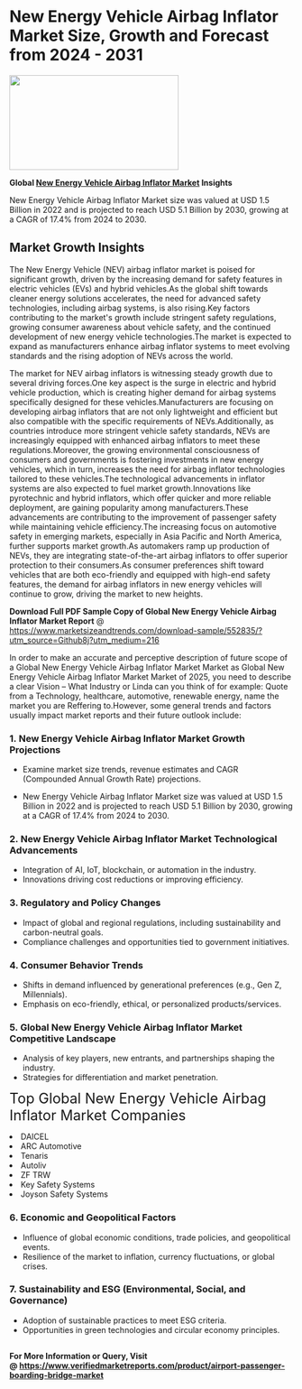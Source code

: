 <H1>New Energy Vehicle Airbag Inflator Market Size, Growth and Forecast from 2024 - 2031</H1><img class="aligncenter size-medium wp-image-584254" src="https://thirdeyenews.in/wp-content/uploads/2024/09/Global-Market-Research-300x168.jpeg" alt="" width="300" height="168" /><p><strong>Global&nbsp;<a href="https://www.marketsizeandtrends.com/download-sample/552835/?utm_source=Github8j?utm_medium=216">New Energy Vehicle Airbag Inflator Market</a> Insights</strong></p><p>New Energy Vehicle Airbag Inflator Market size was valued at USD 1.5 Billion in 2022 and is projected to reach USD 5.1 Billion by 2030, growing at a CAGR of 17.4% from 2024 to 2030.</p><p><h2>Market Growth Insights</h2> <p>The New Energy Vehicle (NEV) airbag inflator market is poised for significant growth, driven by the increasing demand for safety features in electric vehicles (EVs) and hybrid vehicles.As the global shift towards cleaner energy solutions accelerates, the need for advanced safety technologies, including airbag systems, is also rising.Key factors contributing to the market's growth include stringent safety regulations, growing consumer awareness about vehicle safety, and the continued development of new energy vehicle technologies.The market is expected to expand as manufacturers enhance airbag inflator systems to meet evolving standards and the rising adoption of NEVs across the world.</p> <p>The market for NEV airbag inflators is witnessing steady growth due to several driving forces.One key aspect is the surge in electric and hybrid vehicle production, which is creating higher demand for airbag systems specifically designed for these vehicles.Manufacturers are focusing on developing airbag inflators that are not only lightweight and efficient but also compatible with the specific requirements of NEVs.Additionally, as countries introduce more stringent vehicle safety standards, NEVs are increasingly equipped with enhanced airbag inflators to meet these regulations.Moreover, the growing environmental consciousness of consumers and governments is fostering investments in new energy vehicles, which in turn, increases the need for airbag inflator technologies tailored to these vehicles.The technological advancements in inflator systems are also expected to fuel market growth.Innovations like pyrotechnic and hybrid inflators, which offer quicker and more reliable deployment, are gaining popularity among manufacturers.These advancements are contributing to the improvement of passenger safety while maintaining vehicle efficiency.The increasing focus on automotive safety in emerging markets, especially in Asia Pacific and North America, further supports market growth.As automakers ramp up production of NEVs, they are integrating state-of-the-art airbag inflators to offer superior protection to their consumers.As consumer preferences shift toward vehicles that are both eco-friendly and equipped with high-end safety features, the demand for airbag inflators in new energy vehicles will continue to grow, driving the market to new heights.<p><span class=""><strong>Download Full PDF Sample Copy of Global New Energy Vehicle Airbag Inflator Market Report</strong> @ <a href="https://www.marketsizeandtrends.com/download-sample/552835/?utm_source=Github8j?utm_medium=216" target="_blank">https://www.marketsizeandtrends.com/download-sample/552835/?utm_source=Github8j?utm_medium=216</a></span></p><p>In order to make an accurate and perceptive description of future scope of a Global&nbsp;New Energy Vehicle Airbag Inflator Market Market as Global&nbsp;New Energy Vehicle Airbag Inflator Market Market of 2025, you need to describe a clear Vision &ndash; What Industry or Linda can you think of for example: Quote from a Technology, healthcare, automotive, renewable energy, name the market you are Reffering to.However, some general trends and factors usually impact market reports and their future outlook include:</p><h3>1.&nbsp;<strong>New Energy Vehicle Airbag Inflator Market Growth Projections</strong></h3><ul><li>Examine market size trends, revenue estimates and CAGR (Compounded Annual Growth Rate) projections.</li><li><p>New Energy Vehicle Airbag Inflator Market size was valued at USD 1.5 Billion in 2022 and is projected to reach USD 5.1 Billion by 2030, growing at a CAGR of 17.4% from 2024 to 2030.</p></li></ul><h3>2.&nbsp;<strong>New Energy Vehicle Airbag Inflator Market Technological Advancements</strong></h3><ul><li>Integration of AI, IoT, blockchain, or automation in the industry.</li><li>Innovations driving cost reductions or improving efficiency.</li></ul><h3>3.&nbsp;<strong>Regulatory and Policy Changes</strong></h3><ul><li>Impact of global and regional regulations, including sustainability and carbon-neutral goals.</li><li>Compliance challenges and opportunities tied to government initiatives.</li></ul><h3>4.&nbsp;<strong>Consumer Behavior Trends</strong></h3><ul><li>Shifts in demand influenced by generational preferences (e.g., Gen Z, Millennials).</li><li>Emphasis on eco-friendly, ethical, or personalized products/services.</li></ul><h3>5.&nbsp;<strong>Global New Energy Vehicle Airbag Inflator Market Competitive Landscape</strong></h3><ul><li>Analysis of key players, new entrants, and partnerships shaping the industry.</li><li>Strategies for differentiation and market penetration.</li></ul><p data-pm-slice="1 1 []"><span style="color: inherit; font-family: inherit; font-size: 25px;">Top Global New Energy Vehicle Airbag Inflator Market Companies</span></p><div class="" data-test-id=""><p><li>DAICEL</li><li> ARC Automotive</li><li> Tenaris</li><li> Autoliv</li><li> ZF TRW</li><li> Key Safety Systems</li><li> Joyson Safety Systems</li></p></div><h3>6.&nbsp;<strong>Economic and Geopolitical Factors</strong></h3><ul><li>Influence of global economic conditions, trade policies, and geopolitical events.</li><li>Resilience of the market to inflation, currency fluctuations, or global crises.</li></ul><h3>7.&nbsp;<strong>Sustainability and ESG (Environmental, Social, and Governance)</strong></h3><ul><li>Adoption of sustainable practices to meet ESG criteria.</li><li>Opportunities in green technologies and circular economy principles.</li></ul><h2><strong style="font-size: 14px;">For More Information or Query, Visit @&nbsp;</strong><a style="background-color: #ffffff; font-size: 14px;" href="https://www.marketsizeandtrends.com/report/new-energy-vehicle-airbag-inflator-market/" target="_blank">https://www.verifiedmarketreports.com/product/airport-passenger-boarding-bridge-market</a></h2>